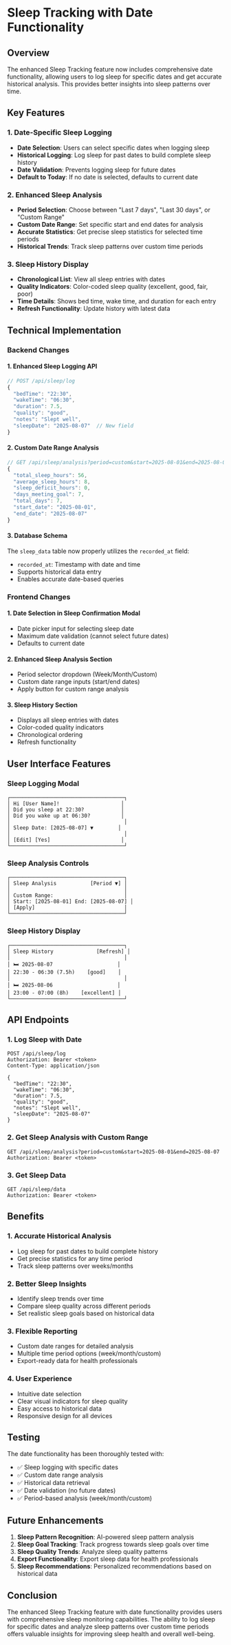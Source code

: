 # Sleep Tracking with Date Functionality

## Overview

The enhanced Sleep Tracking feature now includes comprehensive date functionality, allowing users to log sleep for specific dates and get accurate historical analysis. This provides better insights into sleep patterns over time.

## Key Features

### 1. Date-Specific Sleep Logging
- **Date Selection**: Users can select specific dates when logging sleep
- **Historical Logging**: Log sleep for past dates to build complete sleep history
- **Date Validation**: Prevents logging sleep for future dates
- **Default to Today**: If no date is selected, defaults to current date

### 2. Enhanced Sleep Analysis
- **Period Selection**: Choose between "Last 7 days", "Last 30 days", or "Custom Range"
- **Custom Date Range**: Set specific start and end dates for analysis
- **Accurate Statistics**: Get precise sleep statistics for selected time periods
- **Historical Trends**: Track sleep patterns over custom time periods

### 3. Sleep History Display
- **Chronological List**: View all sleep entries with dates
- **Quality Indicators**: Color-coded sleep quality (excellent, good, fair, poor)
- **Time Details**: Shows bed time, wake time, and duration for each entry
- **Refresh Functionality**: Update history with latest data

## Technical Implementation

### Backend Changes

#### 1. Enhanced Sleep Logging API
```javascript
// POST /api/sleep/log
{
  "bedTime": "22:30",
  "wakeTime": "06:30", 
  "duration": 7.5,
  "quality": "good",
  "notes": "Slept well",
  "sleepDate": "2025-08-07"  // New field
}
```

#### 2. Custom Date Range Analysis
```javascript
// GET /api/sleep/analysis?period=custom&start=2025-08-01&end=2025-08-07
{
  "total_sleep_hours": 56,
  "average_sleep_hours": 8,
  "sleep_deficit_hours": 0,
  "days_meeting_goal": 7,
  "total_days": 7,
  "start_date": "2025-08-01",
  "end_date": "2025-08-07"
}
```

#### 3. Database Schema
The `sleep_data` table now properly utilizes the `recorded_at` field:
- `recorded_at`: Timestamp with date and time
- Supports historical data entry
- Enables accurate date-based queries

### Frontend Changes

#### 1. Date Selection in Sleep Confirmation Modal
- Date picker input for selecting sleep date
- Maximum date validation (cannot select future dates)
- Defaults to current date

#### 2. Enhanced Sleep Analysis Section
- Period selector dropdown (Week/Month/Custom)
- Custom date range inputs (start/end dates)
- Apply button for custom range analysis

#### 3. Sleep History Section
- Displays all sleep entries with dates
- Color-coded quality indicators
- Chronological ordering
- Refresh functionality

## User Interface Features

### Sleep Logging Modal
```
┌─────────────────────────────────────┐
│ Hi [User Name]!                    │
│ Did you sleep at 22:30?            │
│ Did you wake up at 06:30?          │
│                                     │
│ Sleep Date: [2025-08-07] ▼        │
│                                     │
│ [Edit] [Yes]                       │
└─────────────────────────────────────┘
```

### Sleep Analysis Controls
```
┌─────────────────────────────────────┐
│ Sleep Analysis           [Period ▼] │
│                                     │
│ Custom Range:                       │
│ Start: [2025-08-01] End: [2025-08-07] │
│ [Apply]                             │
└─────────────────────────────────────┘
```

### Sleep History Display
```
┌─────────────────────────────────────┐
│ Sleep History              [Refresh] │
│                                     │
│ 🛏️ 2025-08-07                     │
│ 22:30 - 06:30 (7.5h)    [good]    │
│                                     │
│ 🛏️ 2025-08-06                     │
│ 23:00 - 07:00 (8h)    [excellent] │
└─────────────────────────────────────┘
```

## API Endpoints

### 1. Log Sleep with Date
```http
POST /api/sleep/log
Authorization: Bearer <token>
Content-Type: application/json

{
  "bedTime": "22:30",
  "wakeTime": "06:30",
  "duration": 7.5,
  "quality": "good",
  "notes": "Slept well",
  "sleepDate": "2025-08-07"
}
```

### 2. Get Sleep Analysis with Custom Range
```http
GET /api/sleep/analysis?period=custom&start=2025-08-01&end=2025-08-07
Authorization: Bearer <token>
```

### 3. Get Sleep Data
```http
GET /api/sleep/data
Authorization: Bearer <token>
```

## Benefits

### 1. Accurate Historical Analysis
- Log sleep for past dates to build complete history
- Get precise statistics for any time period
- Track sleep patterns over weeks/months

### 2. Better Sleep Insights
- Identify sleep trends over time
- Compare sleep quality across different periods
- Set realistic sleep goals based on historical data

### 3. Flexible Reporting
- Custom date ranges for detailed analysis
- Multiple time period options (week/month/custom)
- Export-ready data for health professionals

### 4. User Experience
- Intuitive date selection
- Clear visual indicators for sleep quality
- Easy access to historical data
- Responsive design for all devices

## Testing

The date functionality has been thoroughly tested with:
- ✅ Sleep logging with specific dates
- ✅ Custom date range analysis
- ✅ Historical data retrieval
- ✅ Date validation (no future dates)
- ✅ Period-based analysis (week/month/custom)

## Future Enhancements

1. **Sleep Pattern Recognition**: AI-powered sleep pattern analysis
2. **Sleep Goal Tracking**: Track progress towards sleep goals over time
3. **Sleep Quality Trends**: Analyze sleep quality patterns
4. **Export Functionality**: Export sleep data for health professionals
5. **Sleep Recommendations**: Personalized recommendations based on historical data

## Conclusion

The enhanced Sleep Tracking feature with date functionality provides users with comprehensive sleep monitoring capabilities. The ability to log sleep for specific dates and analyze sleep patterns over custom time periods offers valuable insights for improving sleep health and overall well-being. 
